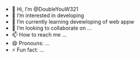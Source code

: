 - 👋 Hi, I’m @DoubleYouW321
- 👀 I’m interested in developing
- 🌱 I’m currently learning devewloping of web appw
- 💞️ I’m looking to collaborate on ...
- 📫 How to reach me ...
- 😄 Pronouns: ...
- ⚡ Fun fact: ...

<!---
DoubleYouW321/DoubleYouW321 is a ✨ special ✨ repository because its `README.md` (this file) appears on your GitHub profile.
You can click the Preview link to take a look at your changes.
--->
